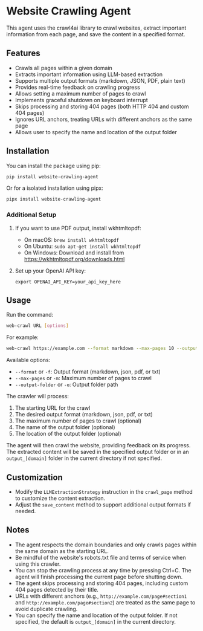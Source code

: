 # Website Crawling Agent

This agent uses the crawl4ai library to crawl websites, extract important information from each page, and save the content in a specified format.

## Features

- Crawls all pages within a given domain
- Extracts important information using LLM-based extraction
- Supports multiple output formats (markdown, JSON, PDF, plain text)
- Provides real-time feedback on crawling progress
- Allows setting a maximum number of pages to crawl
- Implements graceful shutdown on keyboard interrupt
- Skips processing and storing 404 pages (both HTTP 404 and custom 404 pages)
- Ignores URL anchors, treating URLs with different anchors as the same page
- Allows user to specify the name and location of the output folder

## Installation

You can install the package using pip:

```bash
pip install website-crawling-agent
```

Or for a isolated installation using pipx:

```bash
pipx install website-crawling-agent
```

### Additional Setup

1. If you want to use PDF output, install wkhtmltopdf:
   - On macOS: `brew install wkhtmltopdf`
   - On Ubuntu: `sudo apt-get install wkhtmltopdf`
   - On Windows: Download and install from https://wkhtmltopdf.org/downloads.html

3. Set up your OpenAI API key:
   ```
   export OPENAI_API_KEY=your_api_key_here
   ```

## Usage

Run the command:

```bash
web-crawl URL [options]
```

For example:
```bash
web-crawl https://example.com --format markdown --max-pages 10 --output-folder ./output
```

Available options:
- `--format` or `-f`: Output format (markdown, json, pdf, or txt)
- `--max-pages` or `-m`: Maximum number of pages to crawl
- `--output-folder` or `-o`: Output folder path

The crawler will process:
1. The starting URL for the crawl
2. The desired output format (markdown, json, pdf, or txt)
3. The maximum number of pages to crawl (optional)
4. The name of the output folder (optional)
5. The location of the output folder (optional)

The agent will then crawl the website, providing feedback on its progress. The extracted content will be saved in the specified output folder or in an `output_[domain]` folder in the current directory if not specified.

## Customization

- Modify the `LLMExtractionStrategy` instruction in the `crawl_page` method to customize the content extraction.
- Adjust the `save_content` method to support additional output formats if needed.

## Notes

- The agent respects the domain boundaries and only crawls pages within the same domain as the starting URL.
- Be mindful of the website's robots.txt file and terms of service when using this crawler.
- You can stop the crawling process at any time by pressing Ctrl+C. The agent will finish processing the current page before shutting down.
- The agent skips processing and storing 404 pages, including custom 404 pages detected by their title.
- URLs with different anchors (e.g., `http://example.com/page#section1` and `http://example.com/page#section2`) are treated as the same page to avoid duplicate crawling.
- You can specify the name and location of the output folder. If not specified, the default is `output_[domain]` in the current directory.
